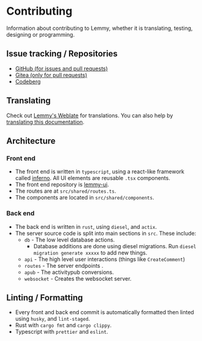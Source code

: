 # Contributing

Information about contributing to Lemmy, whether it is translating, testing, designing or programming.

## Issue tracking / Repositories

- [GitHub (for issues and pull requests)](https://github.com/ProjectMakerGeorgia/lemmy)
- [Gitea (only for pull requests)](https://yerbamate.ml/LemmyNet/lemmy)
- [Codeberg](https://codeberg.org/LemmyNet/lemmy)

## Translating

Check out [Lemmy's Weblate](https://weblate.yerbamate.ml/projects/lemmy/) for translations. You can also help by [translating this documentation](https://github.com/ProjectMakerGeorgia/lemmy-docs#adding-a-new-language).


## Architecture

### Front end

- The front end is written in `typescript`, using a react-like framework called [inferno](https://infernojs.org/). All UI elements are reusable `.tsx` components.
- The front end repository is [lemmy-ui](https://github.com/ProjectMakerGeorgia/lemmy-ui).
- The routes are at `src/shared/routes.ts`.
- The components are located in `src/shared/components`.

### Back end

- The back end is written in `rust`, using `diesel`, and `actix`.
- The server source code is split into main sections in `src`. These include: 
  - `db` - The low level database actions.
    - Database additions are done using diesel migrations. Run `diesel migration generate xxxxx` to add new things.
  - `api` - The high level user interactions (things like `CreateComment`)
  - `routes` - The server endpoints .
  - `apub` - The activitypub conversions.
  - `websocket` - Creates the websocket server. 

## Linting / Formatting

- Every front and back end commit is automatically formatted then linted using `husky`, and `lint-staged`.
- Rust with `cargo fmt` and `cargo clippy`.
- Typescript with `prettier` and `eslint`.
